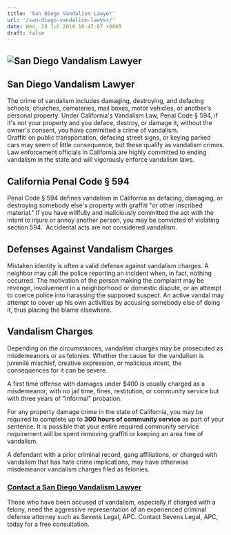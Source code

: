 ```yaml
---
title: 'San Diego Vandalism Lawyer'
url: '/san-diego-vandalism-lawyer/'
date: Wed, 28 Jul 2010 16:47:07 +0000
draft: false
---
```


![San Diego Vandalism Lawyer](https://www.sevenslegal.com/wp-content/uploads/2014/12/Samantha-Greene-2-200x300.jpg)
-------------------------------------------------------------------------------------------------------------------

San Diego Vandalism Lawyer
--------------------------

The crime of vandalism includes damaging, destroying, and defacing schools, churches, cemeteries, mail boxes, motor vehicles, or another's personal property. Under California's Vandalism Law, Penal Code § 594, if it's not your property and you deface, destroy, or damage it, without the owner's consent, you have committed a crime of vandalism.  
Graffiti on public transportation, defacing street signs, or keying parked cars may seem of little consequence, but these qualify as vandalism crimes. Law enforcement officials in California are highly committed to ending vandalism in the state and will vigorously enforce vandalism laws.

California Penal Code § 594
---------------------------

Penal Code § 594 defines vandalism in California as defacing, damaging, or destroying somebody else's property with graffiti "or other inscribed material." If you have willfully and maliciously committed the act with the intent to injure or annoy another person, you may be convicted of violating section 594.  Accidental acts are not considered vandalism.

Defenses Against Vandalism Charges
----------------------------------

Mistaken identity is often a valid defense against vandalism charges. A neighbor may call the police reporting an incident when, in fact, nothing occurred. The motivation of the person making the complaint may be revenge, involvement in a neighborhood or domestic dispute, or an attempt to coerce police into harassing the supposed suspect. An active vandal may attempt to cover up his own activities by accusing somebody else of doing it, thus placing the blame elsewhere.

Vandalism Charges
-----------------

Depending on the circumstances, vandalism charges may be prosecuted as misdemeanors or as felonies. Whether the cause for the vandalism is juvenile mischief, creative expression, or malicious intent, the consequences for it can be severe.

A first time offense with damages under $400 is usually charged as a misdemeanor, with no jail time, fines, restitution, or community service but with three years of "informal" probation.

For any property damage crime in the state of California, you may be required to complete up to **300 hours of community service** as part of your sentence. It is possible that your entire required community service requirement will be spent removing graffiti or keeping an area free of vandalism.

A defendant with a prior criminal record, gang affiliations, or charged with vandalism that has hate crime implications, may have otherwise misdemeanor vandalism charges filed as felonies.

### [Contact a San Diego Vandalism Lawyer](#contact)

Those who have been accused of vandalism, especially if charged with a felony, need the aggressive representation of an experienced criminal defense attorney such as Sevens Legal, APC. Contact Sevens Legal, APC, today for a free consultation.